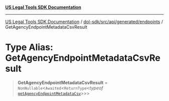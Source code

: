 [**US Legal Tools SDK Documentation**](../../../../../../README.md)

***

[US Legal Tools SDK Documentation](../../../../../../README.md) / [dol-sdk/src/api/generated/endpoints](../README.md) / GetAgencyEndpointMetadataCsvResult

# Type Alias: GetAgencyEndpointMetadataCsvResult

> **GetAgencyEndpointMetadataCsvResult** = `NonNullable`\<`Awaited`\<`ReturnType`\<*typeof* [`getAgencyEndpointMetadataCsv`](../functions/getAgencyEndpointMetadataCsv.md)\>\>\>
